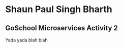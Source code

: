 <h1>Shaun Paul Singh Bharth</h1>
<h2>GoSchool Microservices Activity 2</h2>

<p>
Yada yada blah blah
</p>